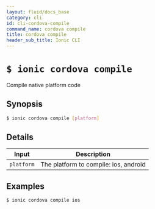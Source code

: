 ```yaml
---
layout: fluid/docs_base
category: cli
id: cli-cordova-compile
command_name: cordova compile
title: cordova compile
header_sub_title: Ionic CLI
---
```


# `$ ionic cordova compile`

Compile native platform code
## Synopsis

```bash
$ ionic cordova compile [platform]
```
  
## Details


Input | Description
----- | ----------
`platform` | The platform to compile: ios, android




## Examples

```bash
$ ionic cordova compile ios
```
